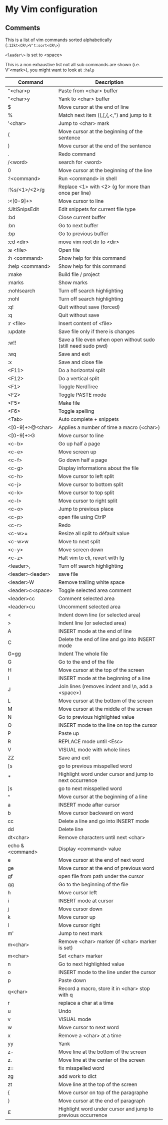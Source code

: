 # My Vim configuration

## Comments
This is a list of vim commands sorted alphabetically (`:12kt<CR\>V't:sort<CR\>`)

`<leader\>` is set to <space\>

This is a non exhaustive list not all sub commands are shown (i.e. V'<mark\>), you might want to look at `:help`

|Command|Description|
|-------|-----------|
|"<char\>p|Paste from <char\> buffer|
|"<char\>y|Yank to <char\> buffer|
|$|Move cursor at the end of line|
|%|Match next item ((,[,{,<,") and jump to it|
|'<char\>|Jump to <char\> mark|
|(|Move cursor at the beginning of the sentence|
|)|Move cursor at the end of the sentence|
|.|Redo command|
|/<word\>|search for <word\>|
|0|Move cursor at the beginning of the line|
|:!<command\>|Run <command\> in shell|
|:%s/<1\>/<2\>/g|Replace <1\> with <2\> (g for more than once per line)|
|:<[0-9]+\>|Move cursor to line|
|:UltiSnipsEdit|Edit snippets for current file type|
|:bd|Close current buffer|
|:bn|Go to next buffer|
|:bp|Go to previous buffer|
|:cd <dir\>|move vim root dir to <dir\>|
|:e <file\>|Open file|
|:h <command\>|Show help for this command|
|:help <command\>|Show help for this command|
|:make|Build file / project|
|:marks|Show marks|
|:nohlsearch|Turn off search highlighting|
|:nohl|Turn off search highlighting|
|:q!|Quit without save (forced)|
|:q|Quit without save|
|:r <file\>|Insert content of <file\>|
|:update|Save file only if there is changes|
|:w!!|Save a file even when open without sudo (still need sudo pwd)|
|:wq|Save and exit|
|:x|Save and close file|
|<F11\>|Do a horizontal split|
|<F12\>|Do a vertical split|
|<F1\>|Toggle NerdTree|
|<F2\>|Toggle PASTE mode|
|<F5\>|Make file|
|<F6\>|Toggle spelling|
|<Tab\>|Auto complete + snippets|
|<[0-9]+\>@<char\>|Applies a number of time a macro (<char\>)|
|<[0-9]+\>G|Move cursor to line|
|<c-b\>|Go up half a page|
|<c-e\>|Move screen up|
|<c-f\>|Go down half a page|
|<c-g\>|Display informations about the file|
|<c-h\>|Move cursor to left split|
|<c-j\>|Move cursor to bottom split|
|<c-k\>|Move cursor to top split|
|<c-l\>|Move cursor to right split|
|<c-o\>|Jump to previous place|
|<c-p\>|open file using CtrlP|
|<c-r\>|Redo|
|<c-w\>=|Resize all split to défault value|
|<c-w\>w|Move to next split|
|<c-y\>|Move screen down|
|<c-z\>|Halt vim to cli, revert with fg|
|<leader\>,|Turn off search highlighting|
|<leader\><leader\>|save file|
|<leader\>W|Remove trailing white space|
|<leader\>c<space\>|Toggle selected area comment|
|<leader\>cc|Comment selected area|
|<leader\>cu|Uncomment selected area|
|<|Indent down line (or selected area)|
|\>|Indent line (or selected area)|
|A|INSERT mode at the end of line|
|C|Delete the end of line and go into INSERT mode|
|G=gg|Indent The whole file|
|G|Go to the end of the file|
|H|Move cursor at the top of the screen|
|I|INSERT mode at the beginning of a line|
|J|Join lines (removes indent and \n, add a <space\>)|
|L|Move cursor at the bottom of the screen|
|M|Move cursor at the middle of the screen|
|N|Go to previous highlighted value|
|O|INSERT mode to the line on top the cursor|
|P|Paste up|
|R|REPLACE mode until <Esc\>|
|V|VISUAL mode with whole lines|
|ZZ|Save and exit|
|[s|go to previous misspelled word|
|\*|Highlight word under cursor and jump to next occurrence|
|]s|go to next misspelled word|
|^|Move cursor at the beginning of a line|
|a|INSERT mode after cursor|
|b|Move cursor backward on word|
|cc|Delete a line and go into INSERT mode|
|dd|Delete line|
|dt<char\>|Remove characters until next <char\>|
|echo &<command\>|Display <command\> value|
|e|Move cursor at the end of next word|
|ge|Move cursor at the end of previous word|
|gf|open file from path under the cursor|
|gg|Go to the beginning of the file|
|h|Move cursor left|
|i|INSERT mode at cursor|
|j|Move cursor down|
|k|Move cursor up|
|l|Move cursor right|
|m'|Jump to next mark|
|m<char\>|Remove <char\> marker (if <char\> marker is set)|
|m<char\>|Set <char\> marker|
|n|Go to next highlighted value|
|o|INSERT mode to the line under the cursor|
|p|Paste down|
|q<char\>|Record a macro, store it in <char\> stop with q|
|r|replace a char at a time|
|u|Undo|
|v|VISUAL mode|
|w|Move cursor to next word|
|x|Remove a <char\> at a time|
|yy|Yank|
|z-|Move line at the bottom of the screen|
|z.|Move line at the center of the screen|
|z=|fix misspelled word|
|zg|add work to dict|
|zt|Move line at the top of the screen|
|{|Move cursor on top of the paragraphe|
|}|Move cursor at the end of paragraph|
|£|Highlight word under cursor and jump to previous occurrence|
